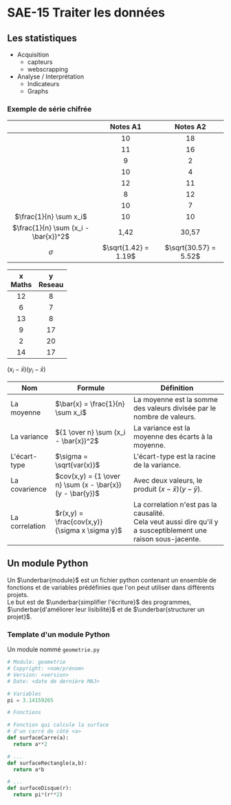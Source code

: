 # SAE-15 Traiter les données

## Les statistiques

- Acquisition
  - capteurs
  - webscrapping
- Analyse / Interprétation
  - Indicateurs
  - Graphs

### Exemple de série chifrée

|                                      |       Notes A1       |       Notes A2        |
| :----------------------------------: | :------------------: | :-------------------: |
|                                      |          10          |          18           |
|                                      |          11          |          16           |
|                                      |          9           |           2           |
|                                      |          10          |           4           |
|                                      |          12          |          11           |
|                                      |          8           |          12           |
|                                      |          10          |           7           |
|        $\frac{1}{n} \sum x_i$        |          10          |          10           |
| $\frac{1}{n} \sum (x_i - \bar{x})^2$ |         1,42         |         30,57         |
|               $\sigma$               | $\sqrt{1.42} = 1.19$ | $\sqrt{30.57} = 5.52$ |

| x <br> Maths | y <br> Reseau |
| :----------: | :-----------: |
|      12      |       8       |
|      6       |       7       |
|      13      |       8       |
|      9       |      17       |
|      2       |      20       |
|      14      |      17       |

$(x_i - \bar{x} ) (y_i - \bar{x})$

| Nom            | Formule                                                  | Définition                                                                                                         |
| -------------- | -------------------------------------------------------- | ------------------------------------------------------------------------------------------------------------------ |
| La moyenne     | $\bar{x} = \frac{1}{n} \sum x_i$                         | La moyenne est la somme des valeurs divisée par le nombre de valeurs.                                              |
| La variance    | ${1 \over n} \sum (x_i - \bar{x})^2$                     | La variance est la moyenne des écarts à la moyenne.                                                                |
| L'écart-type   | $\sigma = \sqrt{var(x)}$                                 | L'écart-type est la racine de la variance.                                                                         |
| La covarience  | $cov(x,y) = {1 \over n} \sum (x - \bar{x})(y - \bar{y})$ | Avec deux valeurs, le produit $(x - \bar{x})(y - \bar{y})$.                                                        |
| La correlation | $r(x,y) = \frac{cov(x,y)}{\sigma x \sigma y}$            | La correlation n'est pas la causalité.<br> Cela veut aussi dire qu'il y a susceptiblement une raison sous-jacente. |

## Un module Python

Un $\underbar{module}$ est un fichier python contenant un ensemble
de fonctions et de variables prédéfinies que l'on peut utiliser
dans différents projets.  
Le but est de $\underbar{simplifier l'écriture}$ des programmes,
$\underbar{d'améliorer leur lisibilité}$ et de $\underbar{structurer un projet}$.

### Template d'un module Python

Un module nommé `geometrie.py`

```python
# Module: geometrie
# Copyright: <nom/prénom>
# Version: <version>
# Date: <date de dernière MAJ>

# Variables
pi = 3.14159265

# Fonctions

# Fonction qui calcule la surface
# d'un carré de côté <a>
def surfaceCarre(a):
  return a**2

# ...
def surfaceRectangle(a,b):
  return a*b

# ...
def surfaceDisque(r):
  return pi*(r**2)

```
